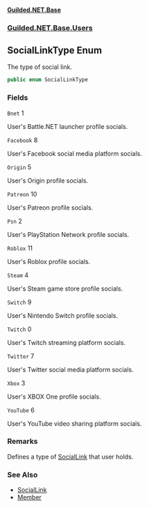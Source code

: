 
#### [Guilded.NET.Base](Guilded_NET_Base 'Guilded.NET.Base')
### [Guilded.NET.Base.Users](Guilded_NET_Base#Guilded_NET_Base_Users 'Guilded.NET.Base.Users')
## SocialLinkType Enum

The type of social link.
```csharp
public enum SocialLinkType
```
### Fields

<a name='Guilded_NET_Base_Users_SocialLinkType_Bnet'></a>
`Bnet` 1

User's Battle.NET launcher profile socials.

<a name='Guilded_NET_Base_Users_SocialLinkType_Facebook'></a>
`Facebook` 8

User's Facebook social media platform socials.

<a name='Guilded_NET_Base_Users_SocialLinkType_Origin'></a>
`Origin` 5

User's Origin profile socials.

<a name='Guilded_NET_Base_Users_SocialLinkType_Patreon'></a>
`Patreon` 10

User's Patreon profile socials.

<a name='Guilded_NET_Base_Users_SocialLinkType_Psn'></a>
`Psn` 2

User's PlayStation Network profile socials.

<a name='Guilded_NET_Base_Users_SocialLinkType_Roblox'></a>
`Roblox` 11

User's Roblox profile socials.

<a name='Guilded_NET_Base_Users_SocialLinkType_Steam'></a>
`Steam` 4

User's Steam game store profile socials.

<a name='Guilded_NET_Base_Users_SocialLinkType_Switch'></a>
`Switch` 9

User's Nintendo Switch profile socials.

<a name='Guilded_NET_Base_Users_SocialLinkType_Twitch'></a>
`Twitch` 0

User's Twitch streaming platform socials.

<a name='Guilded_NET_Base_Users_SocialLinkType_Twitter'></a>
`Twitter` 7

User's Twitter social media platform socials.

<a name='Guilded_NET_Base_Users_SocialLinkType_Xbox'></a>
`Xbox` 3

User's XBOX One profile socials.

<a name='Guilded_NET_Base_Users_SocialLinkType_YouTube'></a>
`YouTube` 6

User's YouTube video sharing platform socials.

### Remarks
  
Defines a type of [SocialLink](SocialLink 'Guilded.NET.Base.Users.SocialLink') that user holds.

### See Also
- [SocialLink](SocialLink 'Guilded.NET.Base.Users.SocialLink')
- [Member](Member 'Guilded.NET.Base.Teams.Member')